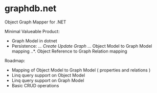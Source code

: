 # graphdb.net
Object Graph Mapper for .NET

Minimal Valueable Product:
* Graph Model in dotnet
* Persistence:
..*. Create Update Graph
..*. Object Model to Graph Model mapping
..*. Object Reference to Graph Relation mapping


Roadmap:
- Mapping of Object Model to Graph Model ( properties and relations )
- Linq query support on Object Model
- Linq query support on Graph Model
- Basic CRUD operations


